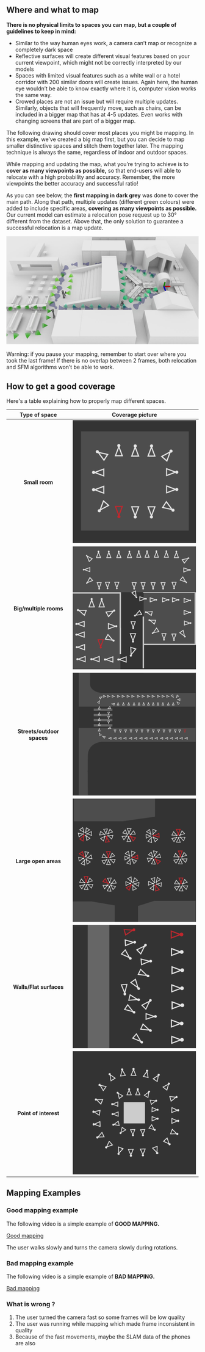 ## Where and what to map
__There is no physical limits to spaces you can map, but a couple of guidelines to keep in mind:__

* Similar to the way human eyes work, a camera can’t map or recognize a completely dark space
* Reflective surfaces will create different visual features based on your current viewpoint, which might not be correctly interpreted by our models
* Spaces with limited visual features such as a white wall or a hotel corridor with 200 similar doors will create issues. Again here, the human eye wouldn’t be able to know exactly where it is, computer vision works the same way. 
* Crowed places are not an issue but will require multiple updates. Similarly, objects that will frequently move, such as chairs, can be included in a bigger map that has at 4-5 updates. Even works with changing screens that are part of a bigger map.


The following drawing should cover most places you might be mapping. In this example, we’ve created a big map first, but you can decide to map smaller distinctive spaces and stitch them together later. The mapping technique is always the same, regardless of indoor and outdoor spaces.

While mapping and updating the map, what you’re trying to achieve is to **cover as many viewpoints as possible,** so that end-users will able to relocate with a high probability and accuracy. Remember, the more viewpoints the better accuracy and successful ratio!

As you can see below, the **first mapping in dark grey** was done to cover the main path. Along that path, multiple updates (different green colours) were added to include specific areas, **covering as many viewpoints as possible.** Our current model can estimate a relocation pose request up to 30° different from the dataset. Above that, the only solution to guarantee a successful relocation is a map update. 

![Picture taken](_img/map_illustrate.jpg)

Warning: if you pause your mapping, remember to start over where you took the last frame! If there is no overlap between 2 frames, both relocation and SFM algorithms won’t be able to work.

## How to get a good coverage

Here's a table explaining how to properly map different spaces.

| Type of space | Coverage picture |
|:-:|:-:|
| **Small room** | ![Picture taken](_img/smallroom.png) |
| **Big/multiple rooms**  | ![Picture taken](_img/bigroom.png)  |
|  **Streets/outdoor spaces** | ![Picture taken](_img/street.png)  |
|  **Large open areas** | ![Picture taken](_img/openarea.png)  |
|  **Walls/Flat surfaces** | ![Picture taken](_img/wall.png) |
|  **Point of interest** | ![Picture taken](_img/point.png) |


## Mapping Examples
### Good mapping example
The following video is a simple example of **GOOD MAPPING.**

[Good mapping](_videos/good_mapping.mp4  ':include :type=video')

The user walks slowly and turns the camera slowly during rotations.


### Bad mapping example
The following video is a simple example of **BAD MAPPING.**

[Bad mapping](_videos/bad_mapping.mp4 ':include :type=video')

### What is wrong ?

1. The user turned the camera fast so some frames will be low quality
2. The user was running while mapping which made frame inconsistent in quality
3. Because of the fast movements, maybe the SLAM data of the phones are also